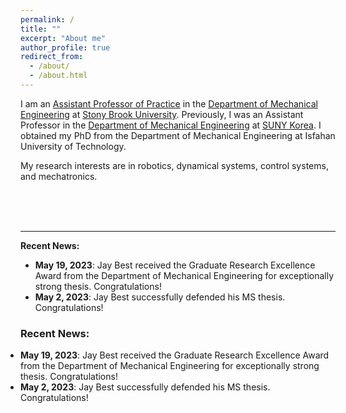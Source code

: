 ```yaml
---
permalink: /
title: ""
excerpt: "About me"
author_profile: true
redirect_from: 
  - /about/
  - /about.html
---
```


I am an [Assistant Professor of Practice](https://me.stonybrook.edu/people/faculty/Fakhari_Amin.php) in the [Department of Mechanical Engineering](https://me.stonybrook.edu/) at [Stony Brook University](https://www.stonybrook.edu/). Previously, I was an Assistant Professor in the [Department of Mechanical Engineering](https://me.sunykorea.ac.kr/me/) at [SUNY Korea](https://www.sunykorea.ac.kr/en/). I obtained my PhD from the Department of Mechanical Engineering at Isfahan University of Technology.

My research interests are in robotics, dynamical systems, control systems, and mechatronics.

<br>
<br>
<br>

<hr>

**Recent News:**
- **May 19, 2023**: Jay Best received the Graduate Research Excellence Award from the Department of Mechanical Engineering for exceptionally strong thesis. Congratulations!
- **May 2, 2023**: Jay Best successfully defended his MS thesis. Congratulations!


<h3>Recent News:</h3>
<ul style="margin-left: 0; padding-left: 0; list-style-type: disc;">
  <li><b>May 19, 2023</b>: Jay Best received the Graduate Research Excellence Award from the Department of Mechanical Engineering for exceptionally strong thesis. Congratulations!</li>
  <li><b>May 2, 2023</b>: Jay Best successfully defended his MS thesis. Congratulations!</li>
</ul>